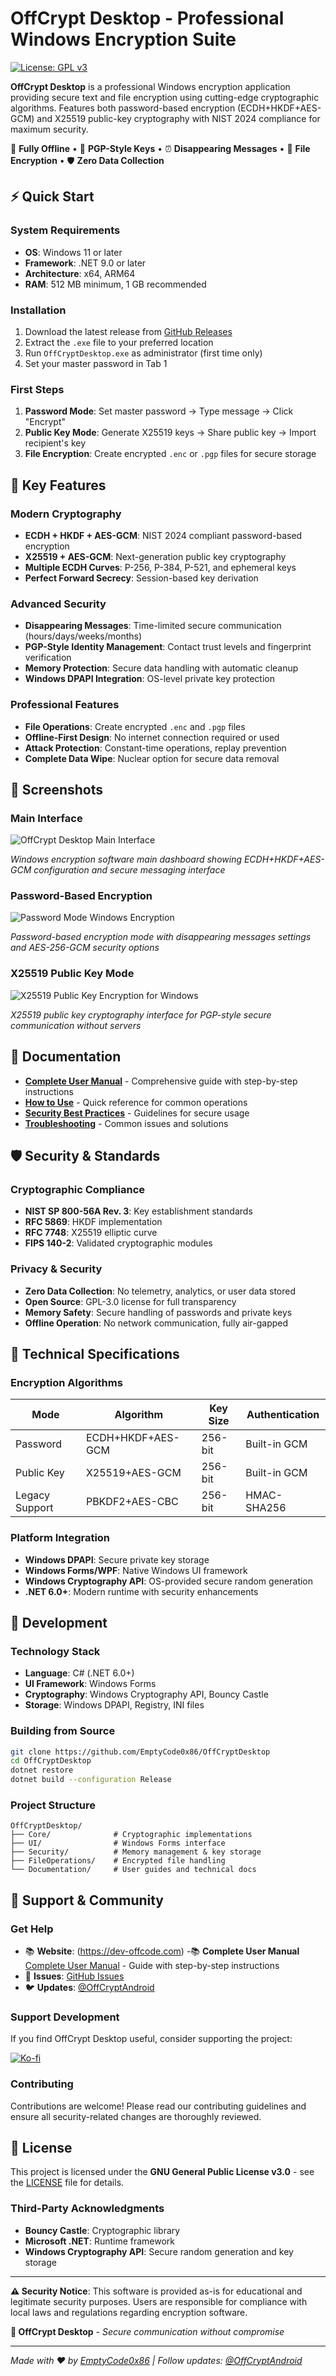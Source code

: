 # OffCrypt Desktop - Professional Windows Encryption Suite

[![License: GPL v3](https://img.shields.io/badge/License-GPLv3-blue.svg)](https://www.gnu.org/licenses/gpl-3.0)


**OffCrypt Desktop** is a professional Windows encryption application providing secure text and file encryption using cutting-edge cryptographic algorithms. Features both password-based encryption (ECDH+HKDF+AES-GCM) and X25519 public-key cryptography with NIST 2024 compliance for maximum security.

🔐 **Fully Offline** • 🔑 **PGP-Style Keys** • ⏰ **Disappearing Messages** • 📁 **File Encryption** • 🛡️ **Zero Data Collection**

## ⚡ Quick Start

### System Requirements
- **OS**: Windows 11 or later
- **Framework**: .NET 9.0 or later  
- **Architecture**: x64, ARM64
- **RAM**: 512 MB minimum, 1 GB recommended

### Installation
1. Download the latest release from [GitHub Releases](https://github.com/EmptyCode0x86/)
2. Extract the `.exe` file to your preferred location
3. Run `OffCryptDesktop.exe` as administrator (first time only)
4. Set your master password in Tab 1

### First Steps
1. **Password Mode**: Set master password → Type message → Click "Encrypt"
2. **Public Key Mode**: Generate X25519 keys → Share public key → Import recipient's key
3. **File Encryption**: Create encrypted `.enc` or `.pgp` files for secure storage

## 🔐 Key Features

### Modern Cryptography
- **ECDH + HKDF + AES-GCM**: NIST 2024 compliant password-based encryption
- **X25519 + AES-GCM**: Next-generation public key cryptography
- **Multiple ECDH Curves**: P-256, P-384, P-521, and ephemeral keys
- **Perfect Forward Secrecy**: Session-based key derivation

### Advanced Security
- **Disappearing Messages**: Time-limited secure communication (hours/days/weeks/months)
- **PGP-Style Identity Management**: Contact trust levels and fingerprint verification
- **Memory Protection**: Secure data handling with automatic cleanup
- **Windows DPAPI Integration**: OS-level private key protection

### Professional Features  
- **File Operations**: Create encrypted `.enc` and `.pgp` files
- **Offline-First Design**: No internet connection required or used
- **Attack Protection**: Constant-time operations, replay prevention
- **Complete Data Wipe**: Nuclear option for secure data removal

## 📱 Screenshots

### Main Interface
![OffCrypt Desktop Main Interface](SettingsWindows.png)



*Windows encryption software main dashboard showing ECDH+HKDF+AES-GCM configuration and secure messaging interface*

### Password-Based Encryption
![Password Mode Windows Encryption](PasswordModeWindows.png)



*Password-based encryption mode with disappearing messages settings and AES-256-GCM security options*

### X25519 Public Key Mode
![X25519 Public Key Encryption for Windows](PublicKeyModeWindows.png)



*X25519 public key cryptography interface for PGP-style secure communication without servers*



## 📖 Documentation

- **[Complete User Manual](OffCryptDesktop_User_Manual.md)** - Comprehensive guide with step-by-step instructions
- **[How to Use](#how-to-use)** - Quick reference for common operations
- **[Security Best Practices](#security)** - Guidelines for secure usage
- **[Troubleshooting](#troubleshooting)** - Common issues and solutions

## 🛡️ Security & Standards

### Cryptographic Compliance
- **NIST SP 800-56A Rev. 3**: Key establishment standards
- **RFC 5869**: HKDF implementation
- **RFC 7748**: X25519 elliptic curve
- **FIPS 140-2**: Validated cryptographic modules

### Privacy & Security
- **Zero Data Collection**: No telemetry, analytics, or user data stored
- **Open Source**: GPL-3.0 license for full transparency
- **Memory Safety**: Secure handling of passwords and private keys
- **Offline Operation**: No network communication, fully air-gapped

## 🔧 Technical Specifications

### Encryption Algorithms
| Mode | Algorithm | Key Size | Authentication |
|------|-----------|----------|----------------|
| Password | ECDH+HKDF+AES-GCM | 256-bit | Built-in GCM |
| Public Key | X25519+AES-GCM | 256-bit | Built-in GCM |
| Legacy Support | PBKDF2+AES-CBC | 256-bit | HMAC-SHA256 |

### Platform Integration
- **Windows DPAPI**: Secure private key storage
- **Windows Forms/WPF**: Native Windows UI framework
- **Windows Cryptography API**: OS-provided secure random generation
- **.NET 6.0+**: Modern runtime with security enhancements

## 🚀 Development

### Technology Stack
- **Language**: C# (.NET 6.0+)
- **UI Framework**: Windows Forms
- **Cryptography**: Windows Cryptography API, Bouncy Castle
- **Storage**: Windows DPAPI, Registry, INI files

### Building from Source
```bash
git clone https://github.com/EmptyCode0x86/OffCryptDesktop
cd OffCryptDesktop
dotnet restore
dotnet build --configuration Release
```

### Project Structure
```
OffCryptDesktop/
├── Core/              # Cryptographic implementations
├── UI/                # Windows Forms interface
├── Security/          # Memory management & key storage
├── FileOperations/    # Encrypted file handling
└── Documentation/     # User guides and technical docs
```

## 💝 Support & Community

### Get Help
- 📚 **Website**: (https://dev-offcode.com)
-📚 **Complete User Manual** [Complete User Manual](OffCryptDesktop_User_Manual.md) - Guide with step-by-step instructions
- 🐛 **Issues**: [GitHub Issues](https://github.com/EmptyCode0x86/OffCryptDesktop/issues)
- 🐦 **Updates**: [@OffCryptAndroid](https://x.com/OffCryptAndroid)

### Support Development
If you find OffCrypt Desktop useful, consider supporting the project:

[![Ko-fi](https://img.shields.io/badge/Ko--fi-Buy%20me%20a%20coffee-orange.svg)](https://ko-fi.com/emptyc0de)

### Contributing
Contributions are welcome! Please read our contributing guidelines and ensure all security-related changes are thoroughly reviewed.

## 📄 License

This project is licensed under the **GNU General Public License v3.0** - see the [LICENSE](LICENSE) file for details.

### Third-Party Acknowledgments
- **Bouncy Castle**: Cryptographic library
- **Microsoft .NET**: Runtime framework
- **Windows Cryptography API**: Secure random generation and key storage

---

**⚠️ Security Notice**: This software is provided as-is for educational and legitimate security purposes. Users are responsible for compliance with local laws and regulations regarding encryption software.

**🔐 OffCrypt Desktop** - *Secure communication without compromise*

---


*Made with ❤️ by [EmptyCode0x86](https://dev-offcode.com) | Follow updates: [@OffCryptAndroid](https://x.com/OffCryptAndroid)*
